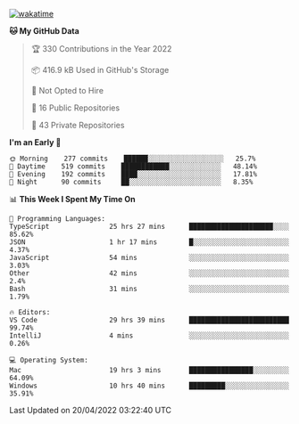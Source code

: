 [![wakatime](https://wakatime.com/badge/user/3197b83e-6378-4139-a5bf-c32f17f5324e.svg "Since August 16 2020")](https://wakatime.com/@3197b83e-6378-4139-a5bf-c32f17f5324e)
<!--START_SECTION:waka-->
**🐱 My GitHub Data** 

> 🏆 330 Contributions in the Year 2022
 > 
> 📦 416.9 kB Used in GitHub's Storage 
 > 
> 🚫 Not Opted to Hire
 > 
> 📜 16 Public Repositories 
 > 
> 🔑 43 Private Repositories  
 > 
**I'm an Early 🐤** 

```text
🌞 Morning    277 commits    ██████░░░░░░░░░░░░░░░░░░░   25.7% 
🌆 Daytime    519 commits    ████████████░░░░░░░░░░░░░   48.14% 
🌃 Evening    192 commits    ████░░░░░░░░░░░░░░░░░░░░░   17.81% 
🌙 Night      90 commits     ██░░░░░░░░░░░░░░░░░░░░░░░   8.35%

```


📊 **This Week I Spent My Time On** 

```text
💬 Programming Languages: 
TypeScript               25 hrs 27 mins      █████████████████████░░░░   85.62% 
JSON                     1 hr 17 mins        █░░░░░░░░░░░░░░░░░░░░░░░░   4.37% 
JavaScript               54 mins             ░░░░░░░░░░░░░░░░░░░░░░░░░   3.03% 
Other                    42 mins             ░░░░░░░░░░░░░░░░░░░░░░░░░   2.4% 
Bash                     31 mins             ░░░░░░░░░░░░░░░░░░░░░░░░░   1.79%

🔥 Editors: 
VS Code                  29 hrs 39 mins      █████████████████████████   99.74% 
IntelliJ                 4 mins              ░░░░░░░░░░░░░░░░░░░░░░░░░   0.26%

💻 Operating System: 
Mac                      19 hrs 3 mins       ████████████████░░░░░░░░░   64.09% 
Windows                  10 hrs 40 mins      █████████░░░░░░░░░░░░░░░░   35.91%

```


 Last Updated on 20/04/2022 03:22:40 UTC
<!--END_SECTION:waka-->

